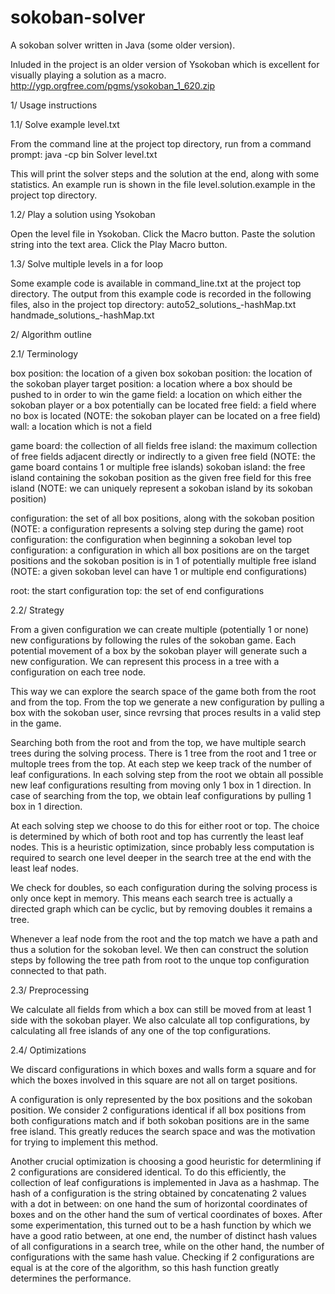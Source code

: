 # sokoban-solver

A sokoban solver written in Java (some older version).

Inluded in the project is an older version of Ysokoban which is excellent for visually playing a solution as a macro.
http://ygp.orgfree.com/pgms/ysokoban_1_620.zip

1/ Usage instructions

1.1/ Solve example level.txt

From the command line at the project top directory, run from a command prompt:
java -cp bin Solver level.txt

This will print the solver steps and the solution at the end, along with some statistics.
An example run is shown in the file level.solution.example in the project top directory.

1.2/ Play a solution using Ysokoban

Open the level file in Ysokoban.
Click the Macro button.
Paste the solution string into the text area.
Click the Play Macro button.

1.3/ Solve multiple levels in a for loop

Some example code is available in command_line.txt at the project top directory.
The output from this example code is recorded in the following files, also in the project top directory:
auto52_solutions_-hashMap.txt
handmade_solutions_-hashMap.txt

2/ Algorithm outline

2.1/ Terminology

box position: the location of a given box
sokoban position: the location of the sokoban player
target position: a location where a box should be pushed to in order to win the game
field: a location on which either the sokoban player or a box potentially can be located
free field: a field where no box is located
(NOTE: the sokoban player can be located on a free field)
wall: a location which is not a field

game board: the collection of all fields
free island: the maximum collection of free fields adjacent directly or indirectly to a given free field
(NOTE: the game board contains 1 or multiple free islands)
sokoban island: the free island containing the sokoban position as the given free field for this free island
(NOTE: we can uniquely represent a sokoban island by its sokoban position)

configuration: the set of all box positions, along with the sokoban position
(NOTE: a configuration represents a solving step during the game)
root configuration: the configuration when beginning a sokoban level
top configuration: a configuration in which all box positions are on the target positions and the sokoban position is in 1 of potentially multiple free island
(NOTE: a given sokoban level can have 1 or multiple end configurations)

root: the start configuration
top: the set of end configurations

2.2/ Strategy

From a given configuration we can create multiple (potentially 1 or none) new configurations by following the rules of the sokoban game.
Each potential movement of a box by the sokoban player will generate such a new configuration.
We can represent this process in a tree with a configuration on each tree node.

This way we can explore the search space of the game both from the root and from the top.
From the top we generate a new configuration by pulling a box with the sokoban user, since revrsing that proces results in a valid step in the game.

Searching both from the root and from the top, we have multiple search trees during the solving process.
There is 1 tree from the root and 1 tree or multople trees from the top.
At each step we keep track of the number of leaf configurations.
In each solving step from the root we obtain all possible new leaf configurations resulting from moving only 1 box in 1 direction.
In case of searching from the top, we obtain leaf configurations by pulling 1 box in 1 direction.

At each solving step we choose to do this for either root or top.
The choice is determined by which of both root and top has currently the least leaf nodes.
This is a heuristic optimization, since probably less computation is required to search one level deeper in the search tree at the end with the least leaf nodes.

We check for doubles, so each configuration during the solving process is only once kept in memory.
This means each search tree is actually a directed graph which can be cyclic, but by removing doubles it remains a tree.

Whenever a leaf node from the root and the top match we have a path and thus a solution for the sokoban level.
We then can construct the solution steps by following the tree path from root to the unque top configuration connected to that path.

2.3/ Preprocessing

We calculate all fields from which a box can still be moved from at least 1 side with the sokoban player.
We also calculate all top configurations, by calculating all free islands of any one of the top configurations.

2.4/ Optimizations

We discard configurations in which boxes and walls form a square and for which the boxes involved in this square are not all on target positions.

A configuration is only represented by the box positions and the sokoban position.
We consider 2 configurations identical if all box positions from both configurations match and if both sokoban positions are in the same free island.
This greatly reduces the search space and was the motivation for trying to implement this method.

Another crucial optimization is choosing a good heuristic for determlining if 2 configurations are considered identical.
To do this efficiently, the collection of leaf configurations is implemented in Java as a hashmap.
The hash of a configuration is the string obtained by concatenating 2 values with a dot in between:
on one hand the sum of horizontal coordinates of boxes and on the other hand the sum of vertical coordinates of boxes.
After some experimentation, this turned out to be a hash function by which we have a good ratio between,
at one end, the number of distinct hash values of all configurations in a search tree,
while on the other hand, the number of configurations with the same hash value.
Checking if 2 configurations are equal is at the core of the algorithm, so this hash function greatly determines the performance.

